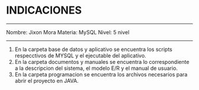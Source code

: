 # INDICACIONES

***********************************************************************************
Nombre:		Jixon Mora
Materia:	MySQL
Nivel:		5 nivel
***********************************************************************************


1. En la carpeta base de datos y aplicativo se encuentra los scripts respecctivos de MYSQL y el ejecutable del aplicativo.
2. En la carpeta documentos y manuales se encuentra lo correspondiente a la descripcion del sistema, el modelo E/R y el manual de usuario.
3. En la carpeta programacion  se encuentra los archivos necesarios para abrir el proyecto en  JAVA.

